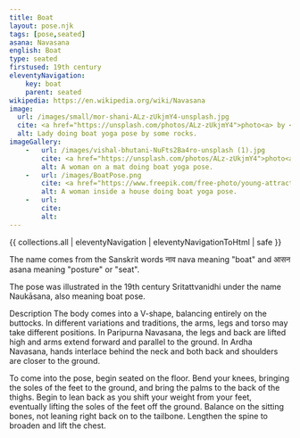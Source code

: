 ```yaml
---
title: Boat
layout: pose.njk
tags: [pose,seated]
asana: Navasana
english: Boat
type: seated
firstused: 19th century
eleventyNavigation:
    key: boat
    parent: seated
wikipedia: https://en.wikipedia.org/wiki/Navasana
image: 
  url: /images/small/mor-shani-ALz-zUkjmY4-unsplash.jpg
  cite: <a href="https://unsplash.com/photos/ALz-zUkjmY4">photo<a> by <a href="https://unsplash.com/@morsha">Mor Shani.</a> from Unsplash
  alt: Lady doing boat yoga pose by some rocks.
imageGallery:
    -   url: /images/vishal-bhutani-NuFts2Ba4ro-unsplash (1).jpg
        cite: <a href="https://unsplash.com/photos/ALz-zUkjmY4">photo<a> by <a href="https://unsplash.com/@vishalbhutani">Vishal Bhutani.</a> from Unsplash
        alt: A woman on a mat doing boat yoga pose.
    -   url: /images/BoatPose.png
        cite: <a href="https://www.freepik.com/free-photo/young-attractive-woman-paripurna-navasana-pose_3939115.htm#page=1&query=boat%20yoga%20pose&position=23&from_view=search">photo<a> by <a href="https://www.freepik.com/yanalya">Yanalya</a> from freepik
        alt: A woman inside a house doing boat yoga pose.
    -   url: 
        cite:
        alt:
---
```


{{ collections.all | eleventyNavigation | eleventyNavigationToHtml | safe }}


The name comes from the Sanskrit words नाव nava meaning "boat" and आसन asana meaning "posture" or "seat".

The pose was illustrated in the 19th century Sritattvanidhi under the name Naukāsana, also meaning boat pose.

Description
The body comes into a V-shape, balancing entirely on the buttocks. In different variations and traditions, the arms, legs and torso may take different positions. In Paripurna Navasana, the legs and back are lifted high and arms extend forward and parallel to the ground. In Ardha Navasana, hands interlace behind the neck and both back and shoulders are closer to the ground.

To come into the pose, begin seated on the floor. Bend your knees, bringing the soles of the feet to the ground, and bring the palms to the back of the thighs. Begin to lean back as you shift your weight from your feet, eventually lifting the soles of the feet off the ground. Balance on the sitting bones, not leaning right back on to the tailbone. Lengthen the spine to broaden and lift the chest.